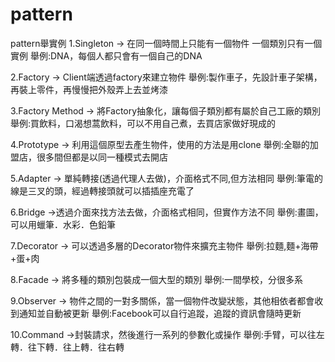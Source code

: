 # pattern
pattern舉實例
1.Singleton -> 在同一個時間上只能有一個物件
    一個類別只有一個實例
    舉例:DNA，每個人都只會有一個自己的DNA

2.Factory -> Client端透過factory來建立物件
    舉例:製作車子，先設計車子架構，再裝上零件，再慢慢把外殼弄上去並烤漆
        
3.Factory Method -> 將Factory抽象化，讓每個子類別都有屬於自己工廠的類別
    舉例:買飲料，口渴想蒿飲料，可以不用自己煮，去買店家做好現成的
        
4.Prototype -> 利用這個原型去產生物件，使用的方法是用clone
    舉例:全聯的加盟店，很多間但都是以同一種模式去開店

5.Adapter -> 單純轉接(透過代理人去做)，介面格式不同,但方法相同
    舉例:筆電的線是三叉的頭，經過轉接頭就可以插插座充電了

6.Bridge ->透過介面來找方法去做，介面格式相同，但實作方法不同
    舉例:畫圖，可以用蠟筆．水彩．色鉛筆

7.Decorator -> 可以透過多層的Decorator物件來擴充主物件
    舉例:拉麵,麵+海帶+蛋+肉

8.Facade -> 將多種的類別包裝成一個大型的類別
    舉例:一間學校，分很多系

9.Observer -> 物件之間的一對多關係，當一個物件改變狀態，其他相依者都會收到通知並自動被更新
    舉例:Facebook可以自行追蹤，追蹤的資訊會隨時更新

10.Command ->封裝請求，然後進行一系列的參數化或操作
    舉例:手臂，可以往左轉．往下轉．往上轉．往右轉
